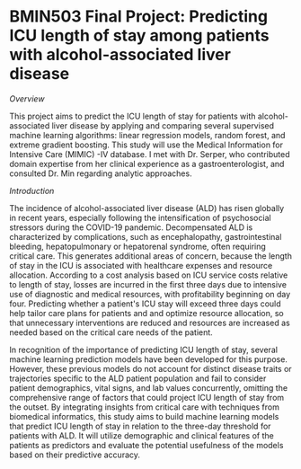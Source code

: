 # BMIN503 Final Project: Predicting ICU length of stay among patients with alcohol-associated liver disease

*Overview*

This project aims to predict the ICU length of stay for patients with alcohol-associated liver disease by applying and comparing several supervised machine learning algorithms: linear regression models, random forest, and extreme gradient boosting. This study will use the Medical Information for Intensive Care (MIMIC) -IV database. I met with Dr. Serper, who contributed domain expertise from her clinical experience as a gastroenterologist, and consulted Dr. Min regarding analytic approaches. 

*Introduction*

The incidence of alcohol-associated liver disease (ALD) has risen globally in recent years, especially following the intensification of psychosocial stressors during the COVID-19 pandemic. Decompensated ALD is characterized by complications, such as encephalopathy, gastrointestinal bleeding, hepatopulmonary or hepatorenal syndrome, often requiring critical care. This generates additional areas of concern, because the length of stay in the ICU is associated with healthcare expenses and resource allocation. According to a cost analysis based on ICU service costs relative to length of stay, losses are incurred in the first three days due to intensive use of diagnostic and medical resources, with profitability beginning on day four. Predicting whether a patient's ICU stay will exceed three days could help tailor care plans for patients and and optimize resource allocation, so that unnecessary interventions are reduced and resources are increased as needed based on the critical care needs of the patient.

In recognition of the importance of predicting ICU length of stay, several machine learning prediction models have been developed for this purpose. However, these previous models do not account for distinct disease traits or trajectories specific to the ALD patient population and fail to consider patient demographics, vital signs, and lab values concurrently, omitting the comprehensive range of factors that could project ICU length of stay from the outset. By integrating insights from critical care with techniques from biomedical informatics, this study aims to build machine learning models that predict ICU length of stay in relation to the three-day threshold for patients with ALD. It will utilize demographic and clinical features of the patients as predictors and evaluate the potential usefulness of the models based on their predictive accuracy.